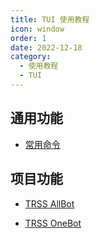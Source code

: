 ```yaml
---
title: TUI 使用教程
icon: window
order: 1
date: 2022-12-18
category:
  - 使用教程
  - TUI
---
```


## 通用功能

- [<FontIcon icon="command"/> 常用命令](Command.md)

## 项目功能

- [<FontIcon icon="creative"/> TRSS AllBot](TRSS_AllBot.md)

- [<FontIcon icon="creative"/> TRSS OneBot](TRSS_OneBot.md)